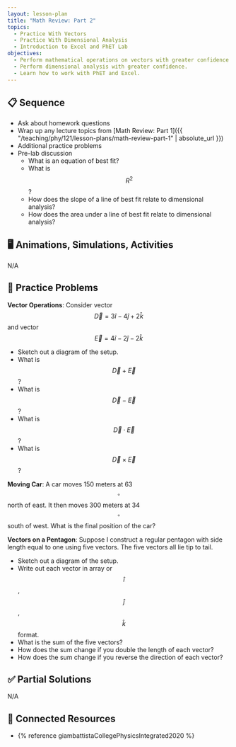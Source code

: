 ```yaml
---
layout: lesson-plan
title: "Math Review: Part 2"
topics:
  - Practice With Vectors
  - Practice With Dimensional Analysis
  - Introduction to Excel and PhET Lab
objectives:
  - Perform mathematical operations on vectors with greater confidence.
  - Perform dimensional analysis with greater confidence.
  - Learn how to work with PhET and Excel.
---
```


## 📋 Sequence

* Ask about homework questions
* Wrap up any lecture topics from [Math Review: Part 1]({{ "/teaching/phy/121/lesson-plans/math-review-part-1" | absolute_url }})
* Additional practice problems
* Pre-lab discussion
  * What is an equation of best fit?
  * What is $$R^2$$?
  * How does the slope of a line of best fit relate to dimensional analysis?
  * How does the area under a line of best fit relate to dimensional analysis?

## 🖥️ Animations, Simulations, Activities

N/A

## 📝 Practice Problems

**Vector Operations**: Consider vector $$\vec{D} = 3 \hat{i} - 4\hat{j} + 2\hat{k}$$ and vector $$\vec{E} = 4 \hat{i} - 2\hat{j} - 2\hat{k}$$

* Sketch out a diagram of the setup.
* What is $$\vec{D} + \vec{E}$$ ?
* What is $$\vec{D} - \vec{E}$$ ?
* What is $$\vec{D} \cdot \vec{E}$$ ?
* What is $$\vec{D} \times \vec{E}$$ ?

**Moving Car**: A car moves 150 meters at 63$$^\circ$$ north of east. It then moves 300 meters at 34$$^\circ$$ south of west. What is the final position of the car?

**Vectors on a Pentagon**: Suppose I construct a regular pentagon with side length equal to one using five vectors. The five vectors all lie tip to tail.

* Sketch out a diagram of the setup.
* Write out each vector in array or $$\hat{i}$$, $$\hat{j}$$, $$\hat{k}$$ format.
* What is the sum of the five vectors?
* How does the sum change if you double the length of each vector?
* How does the sum change if you reverse the direction of each vector?

## ✅ Partial Solutions

N/A

## 📘 Connected Resources

* {% reference giambattistaCollegePhysicsIntegrated2020 %}
